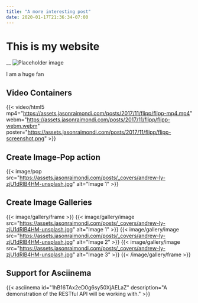 ```yaml
---
title: "A more interesting post"
date: 2020-01-17T21:36:34-07:00
---
```


# This is my website
__
![Placeholder image](https://placehold.it/350x250.png)

I am a huge fan

## Video Containers

{{< video/html5 mp4="https://assets.jasonraimondi.com/posts/2017/11/flipp/flipp-mp4.mp4" webm="https://assets.jasonraimondi.com/posts/2017/11/flipp/flipp-webm.webm" poster="https://assets.jasonraimondi.com/posts/2017/11/flipp/flipp-screenshot.png" >}}

## Create Image-Pop action


{{< image/pop src="https://assets.jasonraimondi.com/posts/_covers/andrew-ly-zjU1dRlB4HM-unsplash.jpg" alt="Image 1" >}}

## Create Image Galleries

{{< image/gallery/frame >}}
    {{< image/gallery/image src="https://assets.jasonraimondi.com/posts/_covers/andrew-ly-zjU1dRlB4HM-unsplash.jpg" alt="Image 1" >}}
    {{< image/gallery/image src="https://assets.jasonraimondi.com/posts/_covers/andrew-ly-zjU1dRlB4HM-unsplash.jpg" alt="Image 2" >}}
    {{< image/gallery/image src="https://assets.jasonraimondi.com/posts/_covers/andrew-ly-zjU1dRlB4HM-unsplash.jpg" alt="Image 3" >}}
{{< /image/gallery/frame >}}

## Support for Asciinema

{{< asciinema id="1hB16TAx2eD0g6sy50XjAELaZ" description="A demonstration of the RESTful API will be working with." >}}

